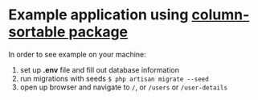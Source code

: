 # Example application using [column-sortable package](https://github.com/Kyslik/column-sortable)

In order to see example on your machine: 
 1. set up **.env** file and fill out database information
 2. run migrations with seeds `$ php artisan migrate --seed`
 3. open up browser and navigate to `/`, or `/users` or `/user-details`
 